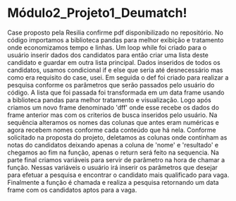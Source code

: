 # Módulo2_Projeto1_Deumatch!

Case proposto pela Resilia confirme pdf disponibilizado no repositório.
No código importamos a biblioteca pandas para melhor exibição e tratamento onde economizamos tempo e linhas.
Um loop while foi criado para o usuário inserir dados dos candidatos para então criar uma lista deste candidato e guardar em outra lista principal.
Dados inseridos de todos os candidatos, usamos condicional if e else que seria até desnecessário mas como era requisito do case, usei.
Em seguida o def foi criado para realizar a pesquisa conforme os parâmetros que serão passados pelo usuário do código.
A lista que foi passada foi transformada em um data frame usando a biblioteca pandas para melhor tratamento e visualização.
Logo após criamos um novo frame denominado 'dff' onde esse recebe os dados do frame anterior mas com os criterios de busca inseridos pelo usuário.
Na sequência alteramos os nomes das colunas que antes eram numéricas e agora recebem nomes conforme cada conteúdo que há nela.
Conforme solicitado na proposta do projeto, deletamos as colunas onde continham as notas do candidatos deixando apenas a coluna de 'nome' e 'resultado' e chegamos ao fim na função, apenas o return será feito na sequencia.
Na parte final criamos variáveis para servir de parâmetro na hora de chamar a função. Nessas variáveis o usuário irá inserir os parâmetros que desejar para efetuar a pesquisa e encontrar o candidato mais qualificado para vaga.
Finalmente a função é chamada e realiza a pesquisa retornando um data frame com os candidatos aptos para a vaga.
